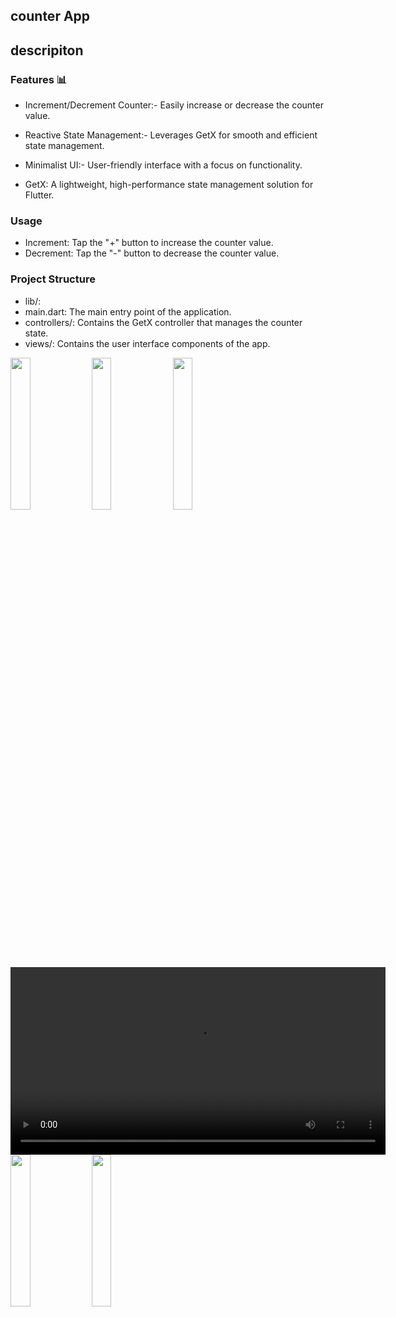 ## counter App
## descripiton

### Features 📊
- Increment/Decrement Counter:- Easily increase or decrease the counter value.

- Reactive State Management:- Leverages GetX for smooth and efficient state management.

- Minimalist UI:- User-friendly interface with a focus on functionality.

- GetX: A lightweight, high-performance state management solution for Flutter.


###  Usage
- Increment: Tap the "+" button to increase the counter value.
- Decrement: Tap the "-" button to decrease the counter value.

### Project Structure
- lib/:
- main.dart: The main entry point of the application.
- controllers/: Contains the GetX controller that manages the counter state.
- views/: Contains the user interface components of the app.

<img src = "https://github.com/user-attachments/assets/c7f89d3c-67e3-4121-8c04-270746c1c006" height = 25%  width = 25%>
<img src = "https://github.com/user-attachments/assets/558784da-86f3-4c54-bde3-62893f6143c5" height = 25%  width = 25%>
<img src = "https://github.com/user-attachments/assets/7857aca2-bb29-4995-bbab-aeeb899eae80" height = 25%  width = 25%>


<div align = "center" >
  <video height=300  src ="https://github.com/user-attachments/assets/1ac65e02-e00c-49ff-a970-f5d9af286a0d" />
    
</div>


<img src = "https://github.com/user-attachments/assets/40c9c1b1-94bd-4143-80be-e8157661c9f9" height = 25%  width = 25%>
<img src = "https://github.com/user-attachments/assets/8e9f0c93-f749-4684-a401-b24266728328" height = 25%  width = 25%>



